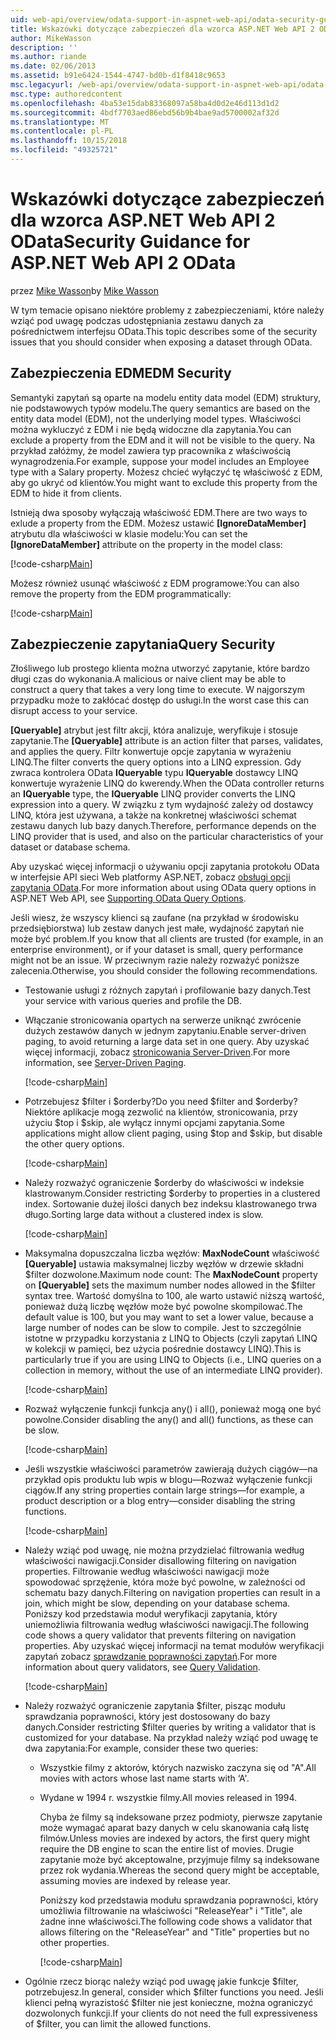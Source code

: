 ```yaml
---
uid: web-api/overview/odata-support-in-aspnet-web-api/odata-security-guidance
title: Wskazówki dotyczące zabezpieczeń dla wzorca ASP.NET Web API 2 OData | Dokumentacja firmy Microsoft
author: MikeWasson
description: ''
ms.author: riande
ms.date: 02/06/2013
ms.assetid: b91e6424-1544-4747-bd0b-d1f8418c9653
msc.legacyurl: /web-api/overview/odata-support-in-aspnet-web-api/odata-security-guidance
msc.type: authoredcontent
ms.openlocfilehash: 4ba53e15dab83368097a58ba4d0d2e46d113d1d2
ms.sourcegitcommit: 4bdf7703aed86ebd56b9b4bae9ad5700002af32d
ms.translationtype: MT
ms.contentlocale: pl-PL
ms.lasthandoff: 10/15/2018
ms.locfileid: "49325721"
---
```

<a name="security-guidance-for-aspnet-web-api-2-odata"></a><span data-ttu-id="56ebc-102">Wskazówki dotyczące zabezpieczeń dla wzorca ASP.NET Web API 2 OData</span><span class="sxs-lookup"><span data-stu-id="56ebc-102">Security Guidance for ASP.NET Web API 2 OData</span></span>
====================
<span data-ttu-id="56ebc-103">przez [Mike Wasson](https://github.com/MikeWasson)</span><span class="sxs-lookup"><span data-stu-id="56ebc-103">by [Mike Wasson](https://github.com/MikeWasson)</span></span>

<span data-ttu-id="56ebc-104">W tym temacie opisano niektóre problemy z zabezpieczeniami, które należy wziąć pod uwagę podczas udostępniania zestawu danych za pośrednictwem interfejsu OData.</span><span class="sxs-lookup"><span data-stu-id="56ebc-104">This topic describes some of the security issues that you should consider when exposing a dataset through OData.</span></span>

## <a name="edm-security"></a><span data-ttu-id="56ebc-105">Zabezpieczenia EDM</span><span class="sxs-lookup"><span data-stu-id="56ebc-105">EDM Security</span></span>

<span data-ttu-id="56ebc-106">Semantyki zapytań są oparte na modelu entity data model (EDM) struktury, nie podstawowych typów modelu.</span><span class="sxs-lookup"><span data-stu-id="56ebc-106">The query semantics are based on the entity data model (EDM), not the underlying model types.</span></span> <span data-ttu-id="56ebc-107">Właściwości można wykluczyć z EDM i nie będą widoczne dla zapytania.</span><span class="sxs-lookup"><span data-stu-id="56ebc-107">You can exclude a property from the EDM and it will not be visible to the query.</span></span> <span data-ttu-id="56ebc-108">Na przykład załóżmy, że model zawiera typ pracownika z właściwością wynagrodzenia.</span><span class="sxs-lookup"><span data-stu-id="56ebc-108">For example, suppose your model includes an Employee type with a Salary property.</span></span> <span data-ttu-id="56ebc-109">Możesz chcieć wyłączyć tę właściwość z EDM, aby go ukryć od klientów.</span><span class="sxs-lookup"><span data-stu-id="56ebc-109">You might want to exclude this property from the EDM to hide it from clients.</span></span>

<span data-ttu-id="56ebc-110">Istnieją dwa sposoby wyłączają właściwość EDM.</span><span class="sxs-lookup"><span data-stu-id="56ebc-110">There are two ways to exlude a property from the EDM.</span></span> <span data-ttu-id="56ebc-111">Możesz ustawić **[IgnoreDataMember]** atrybutu dla właściwości w klasie modelu:</span><span class="sxs-lookup"><span data-stu-id="56ebc-111">You can set the **[IgnoreDataMember]** attribute on the property in the model class:</span></span>

[!code-csharp[Main](odata-security-guidance/samples/sample1.cs)]

<span data-ttu-id="56ebc-112">Możesz również usunąć właściwość z EDM programowe:</span><span class="sxs-lookup"><span data-stu-id="56ebc-112">You can also remove the property from the EDM programmatically:</span></span>

[!code-csharp[Main](odata-security-guidance/samples/sample2.cs)]

## <a name="query-security"></a><span data-ttu-id="56ebc-113">Zabezpieczenie zapytania</span><span class="sxs-lookup"><span data-stu-id="56ebc-113">Query Security</span></span>

<span data-ttu-id="56ebc-114">Złośliwego lub prostego klienta można utworzyć zapytanie, które bardzo długi czas do wykonania.</span><span class="sxs-lookup"><span data-stu-id="56ebc-114">A malicious or naive client may be able to construct a query that takes a very long time to execute.</span></span> <span data-ttu-id="56ebc-115">W najgorszym przypadku może to zakłócać dostęp do usługi.</span><span class="sxs-lookup"><span data-stu-id="56ebc-115">In the worst case this can disrupt access to your service.</span></span>

<span data-ttu-id="56ebc-116">**[Queryable]** atrybut jest filtr akcji, która analizuje, weryfikuje i stosuje zapytanie.</span><span class="sxs-lookup"><span data-stu-id="56ebc-116">The **[Queryable]** attribute is an action filter that parses, validates, and applies the query.</span></span> <span data-ttu-id="56ebc-117">Filtr konwertuje opcje zapytania w wyrażeniu LINQ.</span><span class="sxs-lookup"><span data-stu-id="56ebc-117">The filter converts the query options into a LINQ expression.</span></span> <span data-ttu-id="56ebc-118">Gdy zwraca kontrolera OData **IQueryable** typu **IQueryable** dostawcy LINQ konwertuje wyrażenie LINQ do kwerendy.</span><span class="sxs-lookup"><span data-stu-id="56ebc-118">When the OData controller returns an **IQueryable** type, the **IQueryable** LINQ provider converts the LINQ expression into a query.</span></span> <span data-ttu-id="56ebc-119">W związku z tym wydajność zależy od dostawcy LINQ, która jest używana, a także na konkretnej właściwości schemat zestawu danych lub bazy danych.</span><span class="sxs-lookup"><span data-stu-id="56ebc-119">Therefore, performance depends on the LINQ provider that is used, and also on the particular characteristics of your dataset or database schema.</span></span>

<span data-ttu-id="56ebc-120">Aby uzyskać więcej informacji o używaniu opcji zapytania protokołu OData w interfejsie API sieci Web platformy ASP.NET, zobacz [obsługi opcji zapytania OData](supporting-odata-query-options.md).</span><span class="sxs-lookup"><span data-stu-id="56ebc-120">For more information about using OData query options in ASP.NET Web API, see [Supporting OData Query Options](supporting-odata-query-options.md).</span></span>

<span data-ttu-id="56ebc-121">Jeśli wiesz, że wszyscy klienci są zaufane (na przykład w środowisku przedsiębiorstwa) lub zestaw danych jest małe, wydajność zapytań nie może być problem.</span><span class="sxs-lookup"><span data-stu-id="56ebc-121">If you know that all clients are trusted (for example, in an enterprise environment), or if your dataset is small, query performance might not be an issue.</span></span> <span data-ttu-id="56ebc-122">W przeciwnym razie należy rozważyć poniższe zalecenia.</span><span class="sxs-lookup"><span data-stu-id="56ebc-122">Otherwise, you should consider the following recommendations.</span></span>

- <span data-ttu-id="56ebc-123">Testowanie usługi z różnych zapytań i profilowanie bazy danych.</span><span class="sxs-lookup"><span data-stu-id="56ebc-123">Test your service with various queries and profile the DB.</span></span>
- <span data-ttu-id="56ebc-124">Włączanie stronicowania opartych na serwerze uniknąć zwrócenie dużych zestawów danych w jednym zapytaniu.</span><span class="sxs-lookup"><span data-stu-id="56ebc-124">Enable server-driven paging, to avoid returning a large data set in one query.</span></span> <span data-ttu-id="56ebc-125">Aby uzyskać więcej informacji, zobacz [stronicowania Server-Driven](supporting-odata-query-options.md#server-paging).</span><span class="sxs-lookup"><span data-stu-id="56ebc-125">For more information, see [Server-Driven Paging](supporting-odata-query-options.md#server-paging).</span></span> 

    [!code-csharp[Main](odata-security-guidance/samples/sample3.cs)]
- <span data-ttu-id="56ebc-126">Potrzebujesz $filter i $orderby?</span><span class="sxs-lookup"><span data-stu-id="56ebc-126">Do you need $filter and $orderby?</span></span> <span data-ttu-id="56ebc-127">Niektóre aplikacje mogą zezwolić na klientów, stronicowania, przy użyciu $top i $skip, ale wyłącz innymi opcjami zapytania.</span><span class="sxs-lookup"><span data-stu-id="56ebc-127">Some applications might allow client paging, using $top and $skip, but disable the other query options.</span></span> 

    [!code-csharp[Main](odata-security-guidance/samples/sample4.cs)]
- <span data-ttu-id="56ebc-128">Należy rozważyć ograniczenie $orderby do właściwości w indeksie klastrowanym.</span><span class="sxs-lookup"><span data-stu-id="56ebc-128">Consider restricting $orderby to properties in a clustered index.</span></span> <span data-ttu-id="56ebc-129">Sortowanie dużej ilości danych bez indeksu klastrowanego trwa długo.</span><span class="sxs-lookup"><span data-stu-id="56ebc-129">Sorting large data without a clustered index is slow.</span></span> 

    [!code-csharp[Main](odata-security-guidance/samples/sample5.cs)]
- <span data-ttu-id="56ebc-130">Maksymalna dopuszczalna liczba węzłów: **MaxNodeCount** właściwość **[Queryable]** ustawia maksymalnej liczby węzłów w drzewie składni $filter dozwolone.</span><span class="sxs-lookup"><span data-stu-id="56ebc-130">Maximum node count: The **MaxNodeCount** property on **[Queryable]** sets the maximum number nodes allowed in the $filter syntax tree.</span></span> <span data-ttu-id="56ebc-131">Wartość domyślna to 100, ale warto ustawić niższą wartość, ponieważ dużą liczbę węzłów może być powolne skompilować.</span><span class="sxs-lookup"><span data-stu-id="56ebc-131">The default value is 100, but you may want to set a lower value, because a large number of nodes can be slow to compile.</span></span> <span data-ttu-id="56ebc-132">Jest to szczególnie istotne w przypadku korzystania z LINQ to Objects (czyli zapytań LINQ w kolekcji w pamięci, bez użycia pośrednie dostawcy LINQ).</span><span class="sxs-lookup"><span data-stu-id="56ebc-132">This is particularly true if you are using LINQ to Objects (i.e., LINQ queries on a collection in memory, without the use of an intermediate LINQ provider).</span></span> 

    [!code-csharp[Main](odata-security-guidance/samples/sample6.cs)]
- <span data-ttu-id="56ebc-133">Rozważ wyłączenie funkcji funkcja any() i all(), ponieważ mogą one być powolne.</span><span class="sxs-lookup"><span data-stu-id="56ebc-133">Consider disabling the any() and all() functions, as these can be slow.</span></span> 

    [!code-csharp[Main](odata-security-guidance/samples/sample7.cs)]
- <span data-ttu-id="56ebc-134">Jeśli wszystkie właściwości parametrów zawierają dużych ciągów&#8212;na przykład opis produktu lub wpis w blogu&#8212;Rozważ wyłączenie funkcji ciągów.</span><span class="sxs-lookup"><span data-stu-id="56ebc-134">If any string properties contain large strings&#8212;for example, a product description or a blog entry&#8212;consider disabling the string functions.</span></span> 

    [!code-csharp[Main](odata-security-guidance/samples/sample8.cs)]
- <span data-ttu-id="56ebc-135">Należy wziąć pod uwagę, nie można przydzielać filtrowania według właściwości nawigacji.</span><span class="sxs-lookup"><span data-stu-id="56ebc-135">Consider disallowing filtering on navigation properties.</span></span> <span data-ttu-id="56ebc-136">Filtrowanie według właściwości nawigacji może spowodować sprzężenie, która może być powolne, w zależności od schematu bazy danych.</span><span class="sxs-lookup"><span data-stu-id="56ebc-136">Filtering on navigation properties can result in a join, which might be slow, depending on your database schema.</span></span> <span data-ttu-id="56ebc-137">Poniższy kod przedstawia moduł weryfikacji zapytania, który uniemożliwia filtrowania według właściwości nawigacji.</span><span class="sxs-lookup"><span data-stu-id="56ebc-137">The following code shows a query validator that prevents filtering on navigation properties.</span></span> <span data-ttu-id="56ebc-138">Aby uzyskać więcej informacji na temat modułów weryfikacji zapytań zobacz [sprawdzanie poprawności zapytań](supporting-odata-query-options.md#query-validation).</span><span class="sxs-lookup"><span data-stu-id="56ebc-138">For more information about query validators, see [Query Validation](supporting-odata-query-options.md#query-validation).</span></span> 

    [!code-csharp[Main](odata-security-guidance/samples/sample9.cs)]
- <span data-ttu-id="56ebc-139">Należy rozważyć ograniczenie zapytania $filter, pisząc modułu sprawdzania poprawności, który jest dostosowany do bazy danych.</span><span class="sxs-lookup"><span data-stu-id="56ebc-139">Consider restricting $filter queries by writing a validator that is customized for your database.</span></span> <span data-ttu-id="56ebc-140">Na przykład należy wziąć pod uwagę te dwa zapytania:</span><span class="sxs-lookup"><span data-stu-id="56ebc-140">For example, consider these two queries:</span></span> 

  - <span data-ttu-id="56ebc-141">Wszystkie filmy z aktorów, których nazwisko zaczyna się od "A".</span><span class="sxs-lookup"><span data-stu-id="56ebc-141">All movies with actors whose last name starts with ‘A'.</span></span>
  - <span data-ttu-id="56ebc-142">Wydane w 1994 r. wszystkie filmy.</span><span class="sxs-lookup"><span data-stu-id="56ebc-142">All movies released in 1994.</span></span>

    <span data-ttu-id="56ebc-143">Chyba że filmy są indeksowane przez podmioty, pierwsze zapytanie może wymagać aparat bazy danych w celu skanowania całą listę filmów.</span><span class="sxs-lookup"><span data-stu-id="56ebc-143">Unless movies are indexed by actors, the first query might require the DB engine to scan the entire list of movies.</span></span> <span data-ttu-id="56ebc-144">Drugie zapytanie może być akceptowalne, przyjmuje filmy są indeksowane przez rok wydania.</span><span class="sxs-lookup"><span data-stu-id="56ebc-144">Whereas the second query might be acceptable, assuming movies are indexed by release year.</span></span>

    <span data-ttu-id="56ebc-145">Poniższy kod przedstawia modułu sprawdzania poprawności, który umożliwia filtrowanie na właściwości "ReleaseYear" i "Title", ale żadne inne właściwości.</span><span class="sxs-lookup"><span data-stu-id="56ebc-145">The following code shows a validator that allows filtering on the "ReleaseYear" and "Title" properties but no other properties.</span></span>

    [!code-csharp[Main](odata-security-guidance/samples/sample10.cs)]
- <span data-ttu-id="56ebc-146">Ogólnie rzecz biorąc należy wziąć pod uwagę jakie funkcje $filter, potrzebujesz.</span><span class="sxs-lookup"><span data-stu-id="56ebc-146">In general, consider which $filter functions you need.</span></span> <span data-ttu-id="56ebc-147">Jeśli klienci pełną wyrazistość $filter nie jest konieczne, można ograniczyć dozwolonych funkcji.</span><span class="sxs-lookup"><span data-stu-id="56ebc-147">If your clients do not need the full expressiveness of $filter, you can limit the allowed functions.</span></span>
